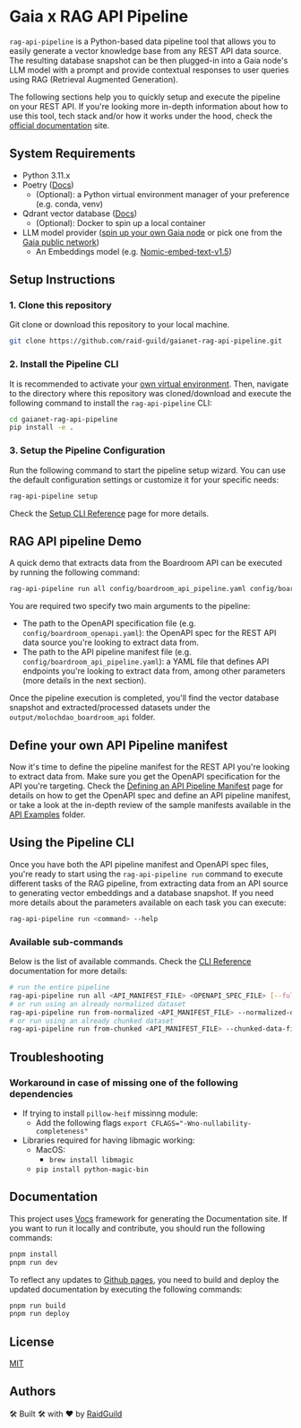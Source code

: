 # Gaia x RAG API Pipeline

`rag-api-pipeline` is a Python-based data pipeline tool that allows you to easily generate a vector knowledge base from any REST API data source. The resulting database snapshot can be then plugged-in into a Gaia node's LLM model with a prompt and provide contextual responses to user queries using RAG (Retrieval Augmented Generation).

The following sections help you to quickly setup and execute the pipeline on your REST API. If you're looking more in-depth information about how to use this tool, tech stack and/or how it works under the hood, check the [official documentation](https://raid-guild.github.io/gaianet-rag-api-pipeline) site.

## System Requirements

- Python 3.11.x
- Poetry ([Docs](https://python-poetry.org/docs/))
  - (Optional): a Python virtual environment manager of your preference (e.g. conda, venv)
- Qdrant vector database ([Docs](https://qdrant.tech/documentation/))
  - (Optional): Docker to spin up a local container
- LLM model provider ([spin up your own Gaia node](docs/pages/cli/node-deployment.mdx) or pick one from the [Gaia public network](https://www.gaianet.ai/chat))
  - An Embeddings model (e.g. [Nomic-embed-text-v1.5](https://huggingface.co/gaianet/Nomic-embed-text-v1.5-Embedding-GGUF/tree/main?show_file_info=nomic-embed-text-v1.5.f16.gguf))

## Setup Instructions

### 1. Clone this repository

Git clone or download this repository to your local machine.

```bash
git clone https://github.com/raid-guild/gaianet-rag-api-pipeline.git
```

### 2. Install the Pipeline CLI

It is recommended to activate your [own virtual environment](https://python-poetry.org/docs/basic-usage/#using-your-virtual-environment).
Then, navigate to the directory where this repository was cloned/download and execute the following command to install the `rag-api-pipeline` CLI:

```bash
cd gaianet-rag-api-pipeline
pip install -e .
```

### 3. Setup the Pipeline Configuration

Run the following command to start the pipeline setup wizard. You can use the default configuration settings or customize it for your specific needs:

```bash
rag-api-pipeline setup
```

Check the [Setup CLI Reference](docs/pages/cli/setup.mdx) page for more details.

## RAG API pipeline Demo

A quick demo that extracts data from the Boardroom API can be executed by running the following command:

```bash [Terminal]
rag-api-pipeline run all config/boardroom_api_pipeline.yaml config/boardroom_openapi.yaml
```

You are required two specify two main arguments to the pipeline:
- The path to the OpenAPI specification file (e.g. `config/boardroom_openapi.yaml`): the OpenAPI spec for the REST API data source
you're looking to extract data from.
- The path to the API pipeline manifest file (e.g. `config/boardroom_api_pipeline.yaml`): a YAML file that defines API endpoints you're
looking to extract data from, among other parameters (more details in the next section).

Once the pipeline execution is completed, you'll find the vector database snapshot and extracted/processed datasets under the `output/molochdao_boardroom_api` folder.

## Define your own API Pipeline manifest

Now it's time to define the pipeline manifest for the REST API you're looking to extract data from. Make sure you get the OpenAPI specification
for the API you're targeting. Check the
[Defining an API Pipeline Manifest](docs/pages/manifest-definition/overview.mdx) page for details on how to get the OpenAPI spec and define an API pipeline manifest,
or take a look at the in-depth review of the sample manifests available in the [API Examples](docs/pages/apis) folder.

## Using the Pipeline CLI

Once you have both the API pipeline manifest and OpenAPI spec files, you're ready to start using the `rag-api-pipeline run` command to execute different tasks of the RAG pipeline,
from extracting data from an API source to generating vector embeddings and a database snapshot. If you need more details about the parameters available
on each task you can execute:

```bash [Terminal]
rag-api-pipeline run <command> --help
```

### Available sub-commands

Below is the list of available commands. Check the [CLI Reference](docs/pages/cli/reference.mdx#run) documentation for more details:

```bash [Terminal]
# run the entire pipeline
rag-api-pipeline run all <API_MANIFEST_FILE> <OPENAPI_SPEC_FILE> [--full-refresh]
# or run using an already normalized dataset
rag-api-pipeline run from-normalized <API_MANIFEST_FILE> --normalized-data-file <jsonl-file>
# or run using an already chunked dataset
rag-api-pipeline run from-chunked <API_MANIFEST_FILE> --chunked-data-file <jsonl-file>
```

## Troubleshooting

### Workaround in case of missing one of the following dependencies

- If trying to install `pillow-heif` missinng module:
  - Add the following flags `export CFLAGS="-Wno-nullability-completeness"`
- Libraries required for having libmagic working:
  - MacOS:
    - `brew install libmagic`
  - `pip install python-magic-bin`

## Documentation

This project uses [Vocs](https://vocs.dev/) framework for generating the Documentation site. If you want to run it locally and contribute, you should run the following commands:

```bash
pnpm install
pnpm run dev
```

To reflect any updates to [Github pages](https://raid-guild.github.io/gaianet-rag-api-pipeline), you need to build and deploy the updated documentation by executing the following commands:

```bash
pnpm run build
pnpm run deploy
```

## License

[MIT](LICENSE)

## Authors

🛠️ Built 🛠️ with ❤️ by [RaidGuild](https://www.raidguild.org/)
